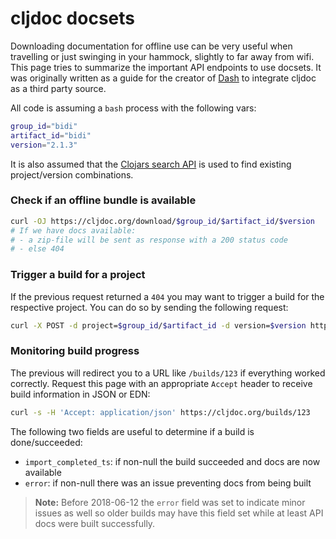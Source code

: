 # cljdoc docsets

Downloading documentation for offline use can be very useful when
travelling or just swinging in your hammock, slightly to far away from
wifi. This page tries to summarize the important API endpoints to use
docsets. It was originally written as a guide for the creator of
[Dash](https://kapeli.com/dash) to integrate cljdoc as a third party
source.

All code is assuming a `bash` process with the following vars:

```sh
group_id="bidi"
artifact_id="bidi"
version="2.1.3"
```

It is also assumed that the [Clojars search API](https://github.com/clojars/clojars-web/wiki/Data#json-search-results) is used to find existing project/version combinations.

### Check if an offline bundle is available

```sh
curl -OJ https://cljdoc.org/download/$group_id/$artifact_id/$version
# If we have docs available:
# - a zip-file will be sent as response with a 200 status code
# - else 404
```

### Trigger a build for a project

If the previous request returned a `404` you may want to trigger a build for
the respective project. You can do so by sending the following request:

```sh
curl -X POST -d project=$group_id/$artifact_id -d version=$version https://cljdoc.org/api/request-build2
```

### Monitoring build progress

The previous will redirect you to a URL like `/builds/123` if everything worked correctly.
Request this page with an appropriate `Accept` header to receive build information in JSON or EDN:

```sh
curl -s -H 'Accept: application/json' https://cljdoc.org/builds/123
```

The following two fields are useful to determine if a build is done/succeeded:

- `import_completed_ts`: if non-null the build succeeded and docs are now available
- `error`: if non-null there was an issue preventing docs from being built

> **Note:** Before 2018-06-12 the `error` field was set to indicate
> minor issues as well so older builds may have this field set while
> at least API docs were built successfully.
